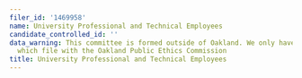```yaml
---
filer_id: '1469958'
name: University Professional and Technical Employees
candidate_controlled_id: ''
data_warning: This committee is formed outside of Oakland. We only have data on committees
  which file with the Oakland Public Ethics Commission
title: University Professional and Technical Employees
---
```

